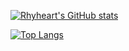 [![Rhyheart's GitHub stats](https://github-readme-stats.vercel.app/api?username=Rhyheart&theme=buefy&show_icons=true)](https://github.com/anuraghazra/github-readme-stats)

[![Top Langs](https://github-readme-stats.vercel.app/api/top-langs/?username=Rhyheart&theme=buefy&layout=compact&langs_count=12&hide=javascript,html,css)](https://github.com/anuraghazra/github-readme-stats)
